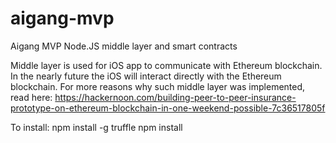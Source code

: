 # aigang-mvp
Aigang MVP Node.JS middle layer and smart contracts

Middle layer is used for iOS app to communicate with Ethereum blockchain. In the nearly future the iOS will interact directly with the Ethereum blockchain. For more reasons why such middle layer was implemented, read here: https://hackernoon.com/building-peer-to-peer-insurance-prototype-on-ethereum-blockchain-in-one-weekend-possible-7c36517805f

To install:
npm install -g truffle
npm install
